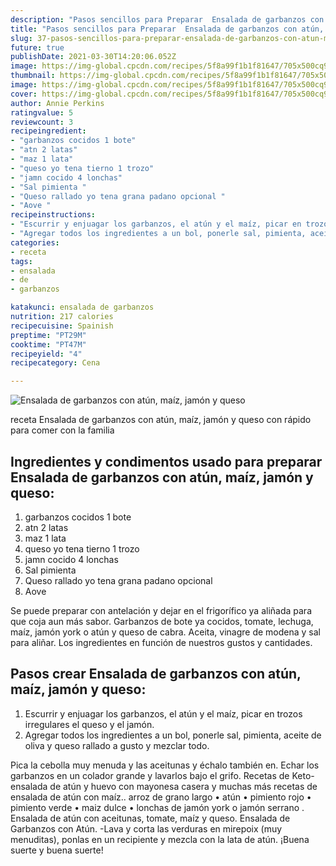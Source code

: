 ```yaml
---
description: "Pasos sencillos para Preparar  Ensalada de garbanzos con atún, maíz, jamón y queso"
title: "Pasos sencillos para Preparar  Ensalada de garbanzos con atún, maíz, jamón y queso"
slug: 37-pasos-sencillos-para-preparar-ensalada-de-garbanzos-con-atun-maiz-jamon-y-queso
future: true
publishDate: 2021-03-30T14:20:06.052Z
image: https://img-global.cpcdn.com/recipes/5f8a99f1b1f81647/705x500cq90/ensalada-de-garbanzos-con-atun-maiz-jamon-y-queso-foto-principal.jpg
thumbnail: https://img-global.cpcdn.com/recipes/5f8a99f1b1f81647/705x500cq90/ensalada-de-garbanzos-con-atun-maiz-jamon-y-queso-foto-principal.jpg
image: https://img-global.cpcdn.com/recipes/5f8a99f1b1f81647/705x500cq90/ensalada-de-garbanzos-con-atun-maiz-jamon-y-queso-foto-principal.jpg
cover: https://img-global.cpcdn.com/recipes/5f8a99f1b1f81647/705x500cq90/ensalada-de-garbanzos-con-atun-maiz-jamon-y-queso-foto-principal.jpg
author: Annie Perkins
ratingvalue: 5
reviewcount: 3
recipeingredient:
- "garbanzos cocidos 1 bote"
- "atn 2 latas"
- "maz 1 lata"
- "queso yo tena tierno 1 trozo"
- "jamn cocido 4 lonchas"
- "Sal pimienta "
- "Queso rallado yo tena grana padano opcional "
- "Aove "
recipeinstructions:
- "Escurrir y enjuagar los garbanzos, el atún y el maíz, picar en trozos irregulares el queso y el jamón."
- "Agregar todos los ingredientes a un bol, ponerle sal, pimienta, aceite de oliva y queso rallado a gusto y mezclar todo."
categories:
- receta
tags:
- ensalada
- de
- garbanzos

katakunci: ensalada de garbanzos 
nutrition: 217 calories
recipecuisine: Spainish
preptime: "PT29M"
cooktime: "PT47M"
recipeyield: "4"
recipecategory: Cena

---
```



![Ensalada de garbanzos con atún, maíz, jamón y queso](https://img-global.cpcdn.com/recipes/5f8a99f1b1f81647/705x500cq90/ensalada-de-garbanzos-con-atun-maiz-jamon-y-queso-foto-principal.jpg)

receta Ensalada de garbanzos con atún, maíz, jamón y queso con rápido para comer con la familia

<!--inarticleads1-->

## Ingredientes y condimentos usado para preparar Ensalada de garbanzos con atún, maíz, jamón y queso:

1. garbanzos cocidos 1 bote
1. atn 2 latas
1. maz 1 lata
1. queso yo tena tierno 1 trozo
1. jamn cocido 4 lonchas
1. Sal pimienta 
1. Queso rallado yo tena grana padano opcional 
1. Aove 

Se puede preparar con antelación y dejar en el frigorífico ya aliñada para que coja aun más sabor. Garbanzos de bote ya cocidos, tomate, lechuga, maíz, jamón york o atún y queso de cabra. Aceita, vinagre de modena y sal para aliñar. Los ingredientes en función de nuestros gustos y cantidades. 

<!--inarticleads2-->

## Pasos crear Ensalada de garbanzos con atún, maíz, jamón y queso:

1. Escurrir y enjuagar los garbanzos, el atún y el maíz, picar en trozos irregulares el queso y el jamón.
1. Agregar todos los ingredientes a un bol, ponerle sal, pimienta, aceite de oliva y queso rallado a gusto y mezclar todo.


Pica la cebolla muy menuda y las aceitunas y échalo también en. Echar los garbanzos en un colador grande y lavarlos bajo el grifo. Recetas de Keto- ensalada de atún y huevo con mayonesa casera y muchas más recetas de ensalada de atún con maíz.. arroz de grano largo • atún • pimiento rojo • pimiento verde • maiz dulce • lonchas de jamón york o jamón serrano . Ensalada de atún con aceitunas, tomate, maíz y queso. Ensalada de Garbanzos con Atún. -Lava y corta las verduras en mirepoix (muy menuditas), ponlas en un recipiente y mezcla con la lata de atún. 
¡Buena suerte y buena suerte!

